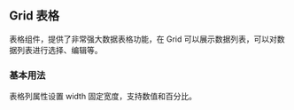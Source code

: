 <div class="demo-header">
<p class="overviewicon">
  <span class="wapi-list-form"/>
</p>

## Grid 表格

<nova-uxlink widget-name="Grid"></nova-uxlink>

表格组件，提供了非常强大数据表格功能，在 Grid 可以展示数据列表，可以对数据列表进行选择、编辑等。
</div>

### 基本用法

表格列属性设置 width 固定宽度，支持数值和百分比。

<nova-demo-view link="grid/aui3-first-menu/fixed-column-width"></nova-demo-view>

<br>
